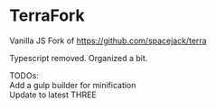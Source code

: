 # TerraFork

Vanilla JS Fork of https://github.com/spacejack/terra

Typescript removed. 
Organized a bit.

TODOs:  
Add a gulp builder for minification  
Update to latest THREE  
